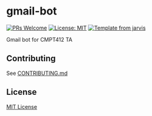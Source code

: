 # gmail-bot

[![PRs Welcome](https://img.shields.io/badge/PRs-welcome-brightgreen.svg?style=flat)](http://makeapullrequest.com)
[![License: MIT](https://img.shields.io/badge/License-MIT-blue.svg)](https://opensource.org/licenses/MIT)
[![Template from jarvis](https://img.shields.io/badge/Hi-Jarvis-ff69b4.svg)](https://github.com/Armour/Jarvis)

Gmail bot for CMPT412 TA

## Contributing

See [CONTRIBUTING.md](https://github.com/Armour/gmail-bot/blob/master/.github/CONTRIBUTING.md)

## License

[MIT License](https://github.com/Armour/gmail-bot/blob/master/LICENSE)
